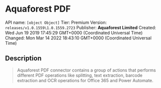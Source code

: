# Aquaforest PDF
API name: `[object Object]`
Tier: Premium
Version: `releases/v1.0.1559\1.0.1559.2723`
Publisher: **Aquaforest Limited**
Created: Wed Jun 19 2019 17:45:29 GMT+0000 (Coordinated Universal Time)
Changed: Mon Mar 14 2022 18:43:10 GMT+0000 (Coordinated Universal Time)

## Description
> Aquaforest PDF connector contains a group of actions that performs different PDF operations like splitting, text extraction, barcode extraction and OCR operations for Office 365 and Power Automate.
